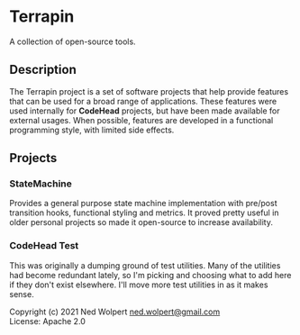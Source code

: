 # Terrapin

A collection of open-source tools.

## Description

The Terrapin project is a set of software projects that help provide features that can be used for a broad range
of applications. These features were used internally for **CodeHead** projects, but have been made available for
external usages. When possible, features are developed in a functional programming style, with limited side
effects.

## Projects

### StateMachine

Provides a general purpose state machine implementation with pre/post transition hooks, functional styling and
metrics. It proved pretty useful in older personal projects so made it open-source to increase availability.

### CodeHead Test

This was originally a dumping ground of test utilities. Many of the utilities had become redundant lately, so
I'm picking and choosing what to add here if they don't exist elsewhere.
I'll move more test utilities in as it makes sense.


Copyright (c) 2021 Ned Wolpert <ned.wolpert@gmail.com>  
License: Apache 2.0